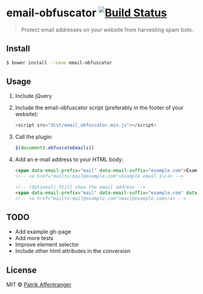 # email-obfuscator [![Build Status](https://travis-ci.org/pzi/email-obfuscator.svg?branch=master)](https://travis-ci.org/pzi/email-obfuscator)

> Protect email addresses on your website from harvesting spam bots.


## Install

```sh
$ bower install --save email-obfuscator
```

## Usage
1. Include jQuery
2. Include the email-obfuscator script (preferably in the footer of your website):
    ```js
    <script src="dist/email_obfuscator.min.js"></script>
    ```

3. Call the plugin:
    ```js
    $(document).obfuscateEmails()
    ```

4. Add an e-mail address to your HTML body:
    ```html
    <span data-email-prefix="mail" data-email-suffix="example.com">Example email 1</span>
    <!-- <a href="mailto:mail@example.com">Example email 1</a> -->

    <!-- (Optional) Still show the email address -->
    <span data-email-prefix="mail" data-email-suffix="example.com" data-email-expose>Example email 2</span>
    <!-- <a href="mailto:mail@example.com">mail@example.com</a> -->
    ```


## TODO
* Add example gh-page
* Add more tests
* Improve element selector
* Include other html attributes in the conversion

## License
MIT © [Patrik Affentranger](http://patrikaffentranger.me)
